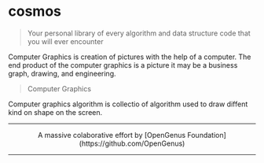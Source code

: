 # cosmos
> Your personal library of every algorithm and data structure code that you will ever encounter

Computer Graphics is creation of pictures with the help of a computer. The end product of the computer graphics is a picture it may be a business graph, drawing, and engineering.

> Computer Graphics

Computer graphics algorithm is collectio of algorithm used to draw diffent kind on shape on the screen.

***
<p align="center">
A massive colaborative effort by [OpenGenus Foundation](https://github.com/OpenGenus)
</p>

***
